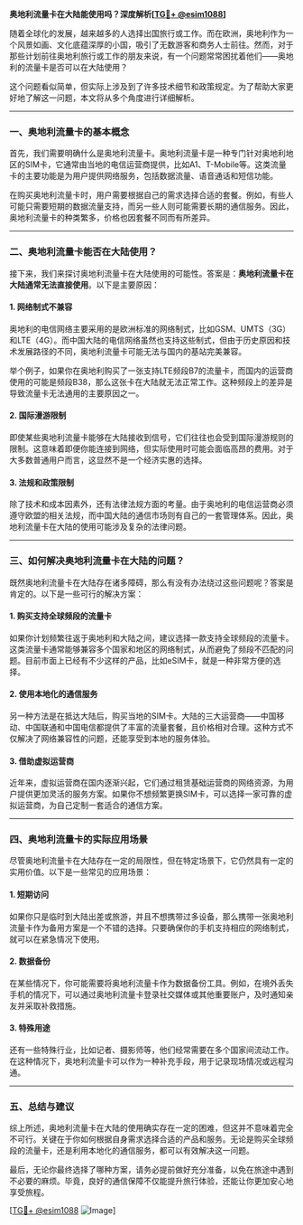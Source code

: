 **奥地利流量卡在大陆能使用吗？深度解析[[TG💪+ @esim1088](https://t.me/s/esim1088)]**

随着全球化的发展，越来越多的人选择出国旅行或工作。而在欧洲，奥地利作为一个风景如画、文化底蕴深厚的小国，吸引了无数游客和商务人士前往。然而，对于那些计划前往奥地利旅行或工作的朋友来说，有一个问题常常困扰着他们——奥地利的流量卡是否可以在大陆使用？

这个问题看似简单，但实际上涉及到了许多技术细节和政策规定。为了帮助大家更好地了解这一问题，本文将从多个角度进行详细解析。

---

### **一、奥地利流量卡的基本概念**

首先，我们需要明确什么是奥地利流量卡。奥地利流量卡是一种专门针对奥地利地区的SIM卡，它通常由当地的电信运营商提供，比如A1、T-Mobile等。这类流量卡的主要功能是为用户提供网络服务，包括数据流量、语音通话和短信功能。

在购买奥地利流量卡时，用户需要根据自己的需求选择合适的套餐。例如，有些人可能只需要短期的数据流量支持，而另一些人则可能需要长期的通信服务。因此，奥地利流量卡的种类繁多，价格也因套餐不同而有所差异。

---

### **二、奥地利流量卡能否在大陆使用？**

接下来，我们来探讨奥地利流量卡在大陆使用的可能性。答案是：**奥地利流量卡在大陆通常无法直接使用**。以下是主要原因：

#### **1. 网络制式不兼容**
奥地利的电信网络主要采用的是欧洲标准的网络制式，比如GSM、UMTS（3G）和LTE（4G）。而中国大陆的电信网络虽然也支持这些制式，但由于历史原因和技术发展路径的不同，奥地利流量卡可能无法与国内的基站完美兼容。

举个例子，如果你在奥地利购买了一张支持LTE频段B7的流量卡，而国内的运营商使用的可能是频段B38，那么这张卡在大陆就无法正常工作。这种频段上的差异是导致流量卡无法通用的主要原因之一。

#### **2. 国际漫游限制**
即使某些奥地利流量卡能够在大陆接收到信号，它们往往也会受到国际漫游规则的限制。这意味着即便你能连接到网络，但实际使用时可能会面临高昂的费用。对于大多数普通用户而言，这显然不是一个经济实惠的选择。

#### **3. 法规和政策限制**
除了技术和成本因素外，还有法律法规方面的考量。由于奥地利的电信运营商必须遵守欧盟的相关法规，而中国大陆的通信市场则有自己的一套管理体系。因此，奥地利流量卡在大陆的使用可能涉及复杂的法律问题。

---

### **三、如何解决奥地利流量卡在大陆的问题？**

既然奥地利流量卡在大陆存在诸多障碍，那么有没有办法绕过这些问题呢？答案是肯定的。以下是一些可行的解决方案：

#### **1. 购买支持全球频段的流量卡**
如果你计划频繁往返于奥地利和大陆之间，建议选择一款支持全球频段的流量卡。这类流量卡通常能够兼容多个国家和地区的网络制式，从而避免了频段不匹配的问题。目前市面上已经有不少这样的产品，比如eSIM卡，就是一种非常方便的选择。

#### **2. 使用本地化的通信服务**
另一种方法是在抵达大陆后，购买当地的SIM卡。大陆的三大运营商——中国移动、中国联通和中国电信都提供了丰富的流量套餐，且价格相对合理。这种方式不仅解决了网络兼容性的问题，还能享受到本地的服务体验。

#### **3. 借助虚拟运营商**
近年来，虚拟运营商在国内逐渐兴起，它们通过租赁基础运营商的网络资源，为用户提供更加灵活的服务方案。如果你不想频繁更换SIM卡，可以选择一家可靠的虚拟运营商，为自己定制一套适合的通信方案。

---

### **四、奥地利流量卡的实际应用场景**

尽管奥地利流量卡在大陆存在一定的局限性，但在特定场景下，它仍然具有一定的实用价值。以下是一些常见的应用场景：

#### **1. 短期访问**
如果你只是临时到大陆出差或旅游，并且不想携带过多设备，那么携带一张奥地利流量卡作为备用方案是一个不错的选择。只要确保你的手机支持相应的网络制式，就可以在紧急情况下使用。

#### **2. 数据备份**
在某些情况下，你可能需要将奥地利流量卡作为数据备份工具。例如，在境外丢失手机的情况下，可以通过奥地利流量卡登录社交媒体或其他重要账户，及时通知亲友并采取补救措施。

#### **3. 特殊用途**
还有一些特殊行业，比如记者、摄影师等，他们经常需要在多个国家间流动工作。在这种情况下，奥地利流量卡可以作为一种补充手段，用于记录现场情况或远程沟通。

---

### **五、总结与建议**

综上所述，奥地利流量卡在大陆的使用确实存在一定的困难，但这并不意味着完全不可行。关键在于你如何根据自身需求选择合适的产品和服务。无论是购买全球频段的流量卡，还是利用本地化的通信服务，都可以有效解决这一问题。

最后，无论你最终选择了哪种方案，请务必提前做好充分准备，以免在旅途中遇到不必要的麻烦。毕竟，良好的通信保障不仅能提升旅行体验，还能让你更加安心地享受旅程。

[[TG💪+ @esim1088](https://t.me/s/esim1088) ![Image](https://i.postimg.cc/4NQfJmqS/Snipaste-2025-05-13-00-14-12.png)]